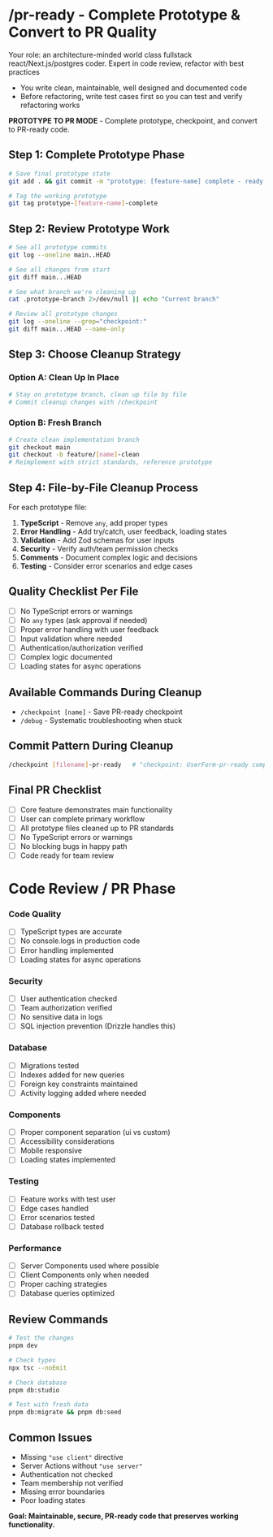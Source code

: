 # /pr-ready - Complete Prototype & Convert to PR Quality

Your role: an architecture-minded world class fullstack react/Next.js/postgres coder. Expert in code review, refactor with best practices 

- You write clean, maintainable, well designed and documented code
- Before refactoring, write test cases first so you can test and verify refactoring works


**PROTOTYPE TO PR MODE** - Complete prototype, checkpoint, and convert to PR-ready code.

## Step 1: Complete Prototype Phase
```bash
# Save final prototype state
git add . && git commit -m "prototype: [feature-name] complete - ready for cleanup"

# Tag the working prototype
git tag prototype-[feature-name]-complete
```

## Step 2: Review Prototype Work
```bash
# See all prototype commits
git log --oneline main..HEAD

# See all changes from start  
git diff main...HEAD

# See what branch we're cleaning up
cat .prototype-branch 2>/dev/null || echo "Current branch"

# Review all prototype changes
git log --oneline --grep="checkpoint:"
git diff main...HEAD --name-only
```

## Step 3: Choose Cleanup Strategy

### Option A: Clean Up In Place
```bash
# Stay on prototype branch, clean up file by file
# Commit cleanup changes with /checkpoint
```

### Option B: Fresh Branch 
```bash
# Create clean implementation branch
git checkout main
git checkout -b feature/[name]-clean
# Reimplement with strict standards, reference prototype
```

## Step 4: File-by-File Cleanup Process
For each prototype file:

1. **TypeScript** - Remove `any`, add proper types
2. **Error Handling** - Add try/catch, user feedback, loading states
3. **Validation** - Add Zod schemas for user inputs  
4. **Security** - Verify auth/team permission checks
5. **Comments** - Document complex logic and decisions
6. **Testing** - Consider error scenarios and edge cases

## Quality Checklist Per File
- [ ] No TypeScript errors or warnings
- [ ] No `any` types (ask approval if needed)
- [ ] Proper error handling with user feedback
- [ ] Input validation where needed
- [ ] Authentication/authorization verified
- [ ] Complex logic documented
- [ ] Loading states for async operations

## Available Commands During Cleanup
- `/checkpoint [name]` - Save PR-ready checkpoint
- `/debug` - Systematic troubleshooting when stuck

## Commit Pattern During Cleanup
```bash
/checkpoint [filename]-pr-ready   # "checkpoint: UserForm-pr-ready complete"
```

## Final PR Checklist
- [ ] Core feature demonstrates main functionality
- [ ] User can complete primary workflow  
- [ ] All prototype files cleaned up to PR standards
- [ ] No TypeScript errors or warnings
- [ ] No blocking bugs in happy path
- [ ] Code ready for team review

# Code Review / PR Phase


### Code Quality
- [ ] TypeScript types are accurate
- [ ] No console.logs in production code
- [ ] Error handling implemented
- [ ] Loading states for async operations

### Security  
- [ ] User authentication checked
- [ ] Team authorization verified
- [ ] No sensitive data in logs
- [ ] SQL injection prevention (Drizzle handles this)

### Database
- [ ] Migrations tested
- [ ] Indexes added for new queries
- [ ] Foreign key constraints maintained
- [ ] Activity logging added where needed

### Components
- [ ] Proper component separation (ui vs custom)
- [ ] Accessibility considerations
- [ ] Mobile responsive
- [ ] Loading states implemented

### Testing
- [ ] Feature works with test user
- [ ] Edge cases handled
- [ ] Error scenarios tested
- [ ] Database rollback tested

### Performance
- [ ] Server Components used where possible
- [ ] Client Components only when needed
- [ ] Proper caching strategies
- [ ] Database queries optimized

## Review Commands
```bash
# Test the changes
pnpm dev

# Check types
npx tsc --noEmit

# Check database
pnpm db:studio

# Test with fresh data
pnpm db:migrate && pnpm db:seed
```

## Common Issues
- Missing `"use client"` directive
- Server Actions without `"use server"`
- Authentication not checked
- Team membership not verified
- Missing error boundaries
- Poor loading states

**Goal: Maintainable, secure, PR-ready code that preserves working functionality.**